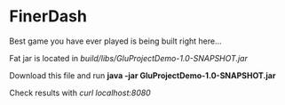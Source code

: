 # FinerDash


Best game you have ever played is being built right here...



Fat jar is located in *build/libs/GluProjectDemo-1.0-SNAPSHOT.jar*


Download this file and run **java -jar GluProjectDemo-1.0-SNAPSHOT.jar**

Check results with *curl localhost:8080*


